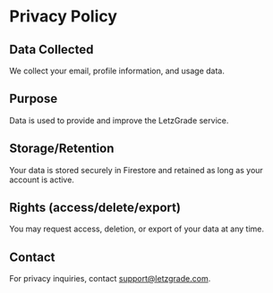 # Privacy Policy

## Data Collected
We collect your email, profile information, and usage data.

## Purpose
Data is used to provide and improve the LetzGrade service.

## Storage/Retention
Your data is stored securely in Firestore and retained as long as your account is active.

## Rights (access/delete/export)
You may request access, deletion, or export of your data at any time.

## Contact
For privacy inquiries, contact support@letzgrade.com.